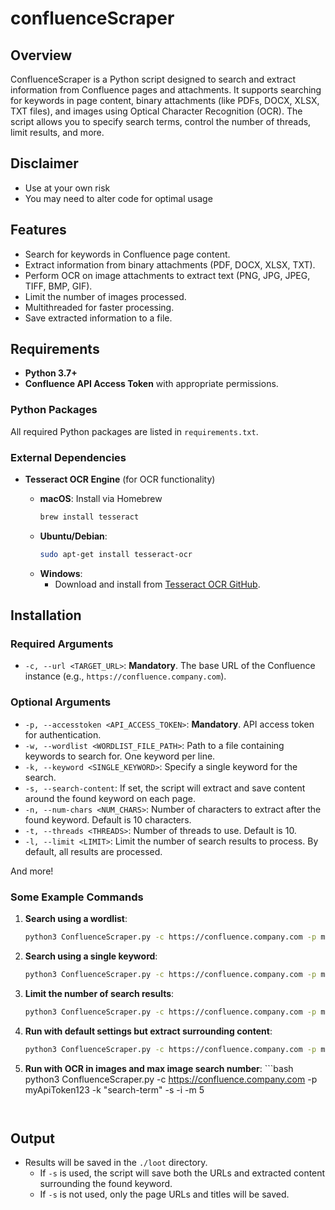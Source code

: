 # confluenceScraper 

## Overview

ConfluenceScraper is a Python script designed to search and extract information from Confluence pages and attachments. It supports searching for keywords in page content, binary attachments (like PDFs, DOCX, XLSX, TXT files), and images using Optical Character Recognition (OCR). The script allows you to specify search terms, control the number of threads, limit results, and more.

## Disclaimer

- Use at your own risk
- You may need to alter code for optimal usage

## Features

- Search for keywords in Confluence page content.
- Extract information from binary attachments (PDF, DOCX, XLSX, TXT).
- Perform OCR on image attachments to extract text (PNG, JPG, JPEG, TIFF, BMP, GIF).
- Limit the number of images processed.
- Multithreaded for faster processing.
- Save extracted information to a file.

## Requirements

- **Python 3.7+**
- **Confluence API Access Token** with appropriate permissions.

### Python Packages

All required Python packages are listed in `requirements.txt`.

### External Dependencies

- **Tesseract OCR Engine** (for OCR functionality)

  - **macOS**: Install via Homebrew
    ```bash
    brew install tesseract
    ```
  - **Ubuntu/Debian**:
    ```bash
    sudo apt-get install tesseract-ocr
    ```
  - **Windows**:
    - Download and install from [Tesseract OCR GitHub](https://github.com/UB-Mannheim/tesseract/wiki).

## Installation

### Required Arguments

- `-c, --url <TARGET_URL>`: **Mandatory**. The base URL of the Confluence instance (e.g., `https://confluence.company.com`).

### Optional Arguments

- `-p, --accesstoken <API_ACCESS_TOKEN>`: **Mandatory**. API access token for authentication.
- `-w, --wordlist <WORDLIST_FILE_PATH>`: Path to a file containing keywords to search for. One keyword per line.
- `-k, --keyword <SINGLE_KEYWORD>`: Specify a single keyword for the search.
- `-s, --search-content`: If set, the script will extract and save content around the found keyword on each page.
- `-n, --num-chars <NUM_CHARS>`: Number of characters to extract after the found keyword. Default is 10 characters.
- `-t, --threads <THREADS>`: Number of threads to use. Default is 10.
- `-l, --limit <LIMIT>`: Limit the number of search results to process. By default, all results are processed.

And more! 

### Some Example Commands

1. **Search using a wordlist**:
    ```bash
    python3 ConfluenceScraper.py -c https://confluence.company.com -p myApiToken123 -w keywords.txt -t 10 -s -n 200
    ```

2. **Search using a single keyword**:
    ```bash
    python3 ConfluenceScraper.py -c https://confluence.company.com -p myApiToken123 -k "search-term" -s
    ```

3. **Limit the number of search results**:
    ```bash
    python3 ConfluenceScraper.py -c https://confluence.company.com -p myApiToken123 -w keywords.txt -l 50
    ```

4. **Run with default settings but extract surrounding content**:
    ```bash
    python3 ConfluenceScraper.py -c https://confluence.company.com -p myApiToken123 -k "search-term" -s -n 150
    ```
5. **Run with OCR in images and max image search number**:
       ```bash
    python3 ConfluenceScraper.py -c https://confluence.company.com -p myApiToken123 -k "search-term" -s -i -m 5
    ```


## Output

- Results will be saved in the `./loot` directory.
  - If `-s` is used, the script will save both the URLs and extracted content surrounding the found keyword.
  - If `-s` is not used, only the page URLs and titles will be saved.

